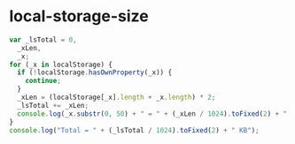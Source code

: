 # local-storage-size

 <!--
 Description: Logs the size (in KB) of each key in localStorage and the total used space.
 Tags: javascript, browser, localStorage, performance, console
 -->

```js
var _lsTotal = 0,
  _xLen,
  _x;
for (_x in localStorage) {
  if (!localStorage.hasOwnProperty(_x)) {
    continue;
  }
  _xLen = (localStorage[_x].length + _x.length) * 2;
  _lsTotal += _xLen;
  console.log(_x.substr(0, 50) + " = " + (_xLen / 1024).toFixed(2) + " KB");
}
console.log("Total = " + (_lsTotal / 1024).toFixed(2) + " KB");
```
